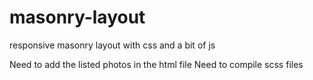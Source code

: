 # masonry-layout
responsive masonry layout with css and a bit of js

Need to add the listed photos in the html file
Need to compile scss files
